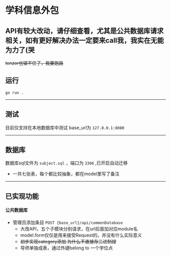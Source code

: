 # 学科信息外包

## API有较大改动，请仔细查看，尤其是公共数据库请求相关，如有更好解决办法一定要来call我，我实在无能为力了(哭

~~tenzor也镇不住了，我要跑路~~

## 运行

```
go run .
```

---

## 测试

目前仅支持在本地数据库中测试
base_url为 `127.0.0.1:8080` 

---

## 数据库

数据库sql文件为 `subject.sql` ，端口为 `3306` ,已开启自动迁移

+ 一共七张表，每个都比较抽象，都在model里写了备注

---

## 已实现功能

#### 公共数据库

+ 管理员添加条目 `POST {base_url}/api/commonDatabase`
  + 大改API，五个子模块分别请求，在url后面加对应module名
  + model.form仅仅是用来接受Request的，并没有什么实际意义
  + ~~初步实现category添加   为什么不直接存二进制捏~~
  + 导师单独成表，通过外键belong to 一个学位点
